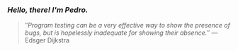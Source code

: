 ### *Hello, there! I'm Pedro.*
> ″*Program testing can be a very effective way to show the presence of bugs, but is hopelessly inadequate for showing their absence.*″
 — Edsger Dijkstra
